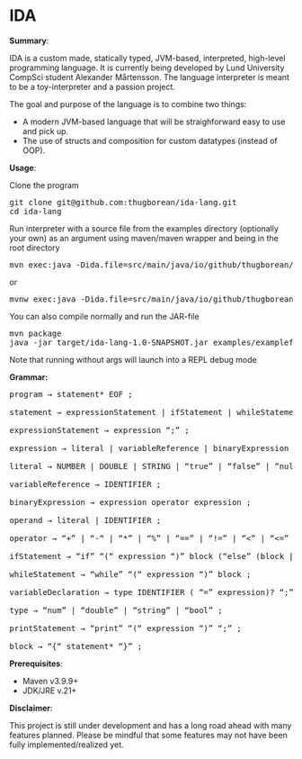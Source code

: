 # **IDA**

**Summary**:

IDA is a custom made, statically typed, JVM-based, interpreted, high-level programming language. It is currently being developed by Lund University CompSci student Alexander Mårtensson. The language interpreter is meant to be a toy-interpreter and a passion project.

The goal and purpose of the language is to combine two things:
  * A modern JVM-based language that will be straighforward easy to use and pick up.
  * The use of structs and composition for custom datatypes (instead of OOP).

**Usage**:

Clone the program
<pre>
git clone git@github.com:thugborean/ida-lang.git
cd ida-lang
</pre>
Run interpreter with a source file from the examples directory (optionally your own) as an argument using maven/maven wrapper and being in the root directory
<pre>
mvn exec:java -Dida.file=src/main/java/io/github/thugborean/examples/examplefile.ida
</pre>
or
<pre>
mvnw exec:java -Dida.file=src/main/java/io/github/thugborean/examples/examplefile.ida
</pre>
You can also compile normally and run the JAR-file
<pre>
mvn package
java -jar target/ida-lang-1.0-SNAPSHOT.jar examples/examplefile.ida
</pre>
Note that running without args will launch into a REPL debug mode

**Grammar:**

<pre>
program → statement* EOF ;
 
statement → expressionStatement | ifStatement | whileStatement | variableDeclaration | printStatement | block ;

expressionStatement → expression “;” ;

expression → literal | variableReference | binaryExpression ;

literal → NUMBER | DOUBLE | STRING | “true” | “false” | “null” ;

variableReference → IDENTIFIER ;

binaryExpression → expression operator expression ;

operand → literal | IDENTIFIER ;

operator → “+” | “-“ | “*” | “%” | “==” | “!=” | “<” | “<=” | “>” | “>=” ;

ifStatement → “if” “(“ expression “)” block (“else” (block | ifStatement))? ;

whileStatement → “while” “(“ expression “)” block ;

variableDeclaration → type IDENTIFIER ( “=” expression)? “;” ;

type → “num” | “double” | “string” | “bool” ;

printStatement → “print” “(“ expression “)” “;” ;

block → “{“ statement* “}” ;
</pre>

**Prerequisites**:

  * Maven v3.9.9+
  * JDK/JRE v.21+

**Disclaimer**:

This project is still under development and has a long road ahead with many features planned. Please be mindful that some features may not have been fully implemented/realized yet.

